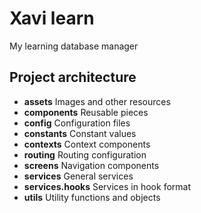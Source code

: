 # Xavi learn

My learning database manager

## Project architecture

- **assets** Images and other resources
- **components** Reusable pieces
- **config** Configuration files
- **constants** Constant values
- **contexts** Context components
- **routing** Routing configuration
- **screens** Navigation components
- **services** General services
- **services.hooks** Services in hook format
- **utils** Utility functions and objects
